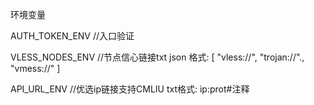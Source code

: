 环境变量

AUTH_TOKEN_ENV   //入口验证

VLESS_NODES_ENV //节点信心链接txt json
   格式:
       [
        "vless://",
        "trojan://".,
        "vmess://"
        ]
        
API_URL_ENV //优选ip链接支持CMLIU
  txt格式:
     ip:prot#注释
